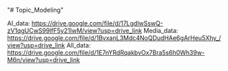  "# Topic_Modeling"

AI_data: https://drive.google.com/file/d/17LgdlwSswQ-zV1qgUCwS99lfF5y21IwM/view?usp=drive_link
Media_data: https://drive.google.com/file/d/1BvxanL3Mdc4NoQDudHAe6gArHeu5Xhy_/view?usp=drive_link
All_data: https://drive.google.com/file/d/1E7nYRdRqakbvOx7Bra5s6h0Wh39w-M6n/view?usp=drive_link
